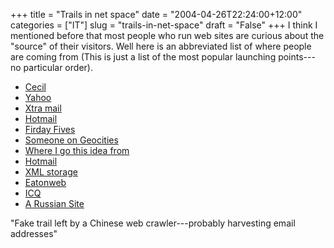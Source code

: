 +++
title = "Trails in net space"
date = "2004-04-26T22:24:00+12:00"
categories = ["IT"]
slug = "trails-in-net-space"
draft = "False"
+++
I think I mentioned before that most people who run web sites are
curious about the "source" of their visitors. Well here is an
abbreviated list of where people are coming from (This is just a list
of the most popular launching points---no particular order).

- [Cecil](http://cecil.auckland.ac.nz/interface/Announcement.aspx)
- [Yahoo](http://us.f126.mail.yahoo.com/ym/ShowLetter)
- [Xtra mail](http://xtramail.xtra.co.nz/cgi-bin/gx.cgi/AppLogic+mobmain)
- [Hotmail](http://64.4.10.250/cgi-bin/linkrd)
- [Firday Fives](http://www.fridayfive.org/)
- [Someone on Geocities](http://www.geocities.com/webrecommend/)
- [Where I go this idea from](https://web.archive.org/web/20040421133735/http://dartblogs.com/)
- [Hotmail](http://64.4.14.250/cgi-bin/linkrd)
- [XML storage](http://radio.xmlstoragesystem.com/rcsPublic/referers)
- [Eatonweb](http://portal.eatonweb.com/country/New%20Zealand)
- [ICQ](http://web.icq.com/whitepages/about_me)
- [A Russian Site](http://www.kummolovo.ru/find_us_2.htm)

"Fake trail left by a Chinese web crawler---probably harvesting
email addresses"


